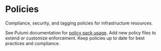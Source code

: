 # Policies

Compliance, security, and tagging policies for infrastructure resources.

See Pulumi documentation for [policy pack usage](https://www.pulumi.com/docs/guides/policy-as-code/).
Add new policy files to extend or customize enforcement.
Keep policies up to date for best practices and compliance.
